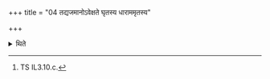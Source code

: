 +++
title = "04 तद्यजमानोऽवेक्षते घृतस्य धाराममृतस्य"

+++

<details><summary>थिते</summary>

4. The sacrificer looks into it with ghr̥tasya dhārām....[^1]   

[^1]: TS IL3.10.c. 
</details>
